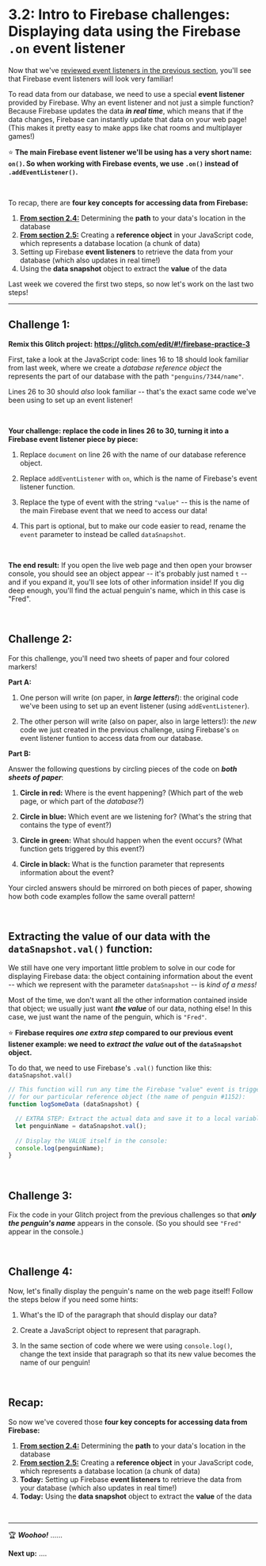 # 3.2: Intro to Firebase challenges: Displaying data using the Firebase `.on` event listener

Now that we've [reviewed event listeners in the previous section](https://github.com/LearnTeachCode/intro-javascript-class/blob/may-2018-int/week-3/3-1-event-listeners-review.md), you'll see that Firebase event listeners will look very familiar!

To read data from our database, we need to use a special **event listener** provided by Firebase. Why an event listener and not just a simple function? Because Firebase updates the data ***in real time***, which means that if the data changes, Firebase can instantly update that data on your web page! (This makes it pretty easy to make apps like chat rooms and multiplayer games!)

:star: **The main Firebase event listener we'll be using has a very short name: `on()`. So when working with Firebase events, we use `.on()` instead of `.addEventListener()`.**

<br/>

To recap, there are **four key concepts for accessing data from Firebase:**

  1. [**From section 2.4:**](https://github.com/LearnTeachCode/intro-javascript-class/blob/may-2018-int/week-2/2-4-firebase-paths.md) Determining the **path** to your data's location in the database
  2. [**From section 2.5:**](https://github.com/LearnTeachCode/intro-javascript-class/blob/may-2018-int/week-2/2-5-firebase-reference-objects.md) Creating a **reference object** in your JavaScript code, which represents a database location (a chunk of data)
  3. Setting up Firebase **event listeners** to retrieve the data from your database (which also updates in real time!)
  4. Using the **data snapshot** object to extract the **value** of the data

Last week we covered the first two steps, so now let's work on the last two steps!

<hr/>

## Challenge 1:

**Remix this Glitch project: https://glitch.com/edit/#!/firebase-practice-3**

First, take a look at the JavaScript code: lines 16 to 18 should look familiar from last week, where we create a *database reference object* the represents the part of our database with the path `"penguins/7344/name"`.

Lines 26 to 30 should *also* look familiar -- that's the exact same code we've been using to set up an event listener!

<br/>

**Your challenge: replace the code in lines 26 to 30, turning it into a Firebase event listener piece by piece:**

  1. Replace `document` on line 26 with the name of our database reference object.
  
  2. Replace `addEventListener` with `on`, which is the name of Firebase's event listener function.
  
  3. Replace the type of event with the string `"value"` -- this is the name of the main Firebase event that we need to access our data!
  
  4. This part is optional, but to make our code easier to read, rename the `event` parameter to instead be called `dataSnapshot`.

<br/>

**The end result:** If you open the live web page and then open your browser console, you should see an object appear -- it's probably just named `t` -- and if you expand it, you'll see lots of other information inside! If you dig deep enough, you'll find the actual penguin's name, which in this case is "Fred".

<br/>

## Challenge 2:

For this challenge, you'll need two sheets of paper and four colored markers!

**Part A:**

  1. One person will write (on paper, in ***large letters!***): the original code we've been using to set up an event listener (using `addEventListener`).
  
  2. The other person will write (also on paper, also in large letters!): the *new* code we just created in the previous challenge, using Firebase's `on` event listener funtion to access data from our database.
  
**Part B:**

Answer the following questions by circling pieces of the code on ***both sheets of paper***:

  1. **Circle in red:** Where is the event happening? (Which part of the web page, or which part of the *database*?)
  
  2. **Circle in blue:** Which event are we listening for? (What's the string that contains the type of event?)
  
  3. **Circle in green:** What should happen when the event occurs? (What function gets triggered by this event?)
  
  4. **Circle in black:** What is the function parameter that represents information about the event?

Your circled answers should be mirrored on both pieces of paper, showing how both code examples follow the same overall pattern!

<br/>

## Extracting the value of our data with the `dataSnapshot.val()` function:

We still have one very important little problem to solve in our code for displaying Firebase data: the object containing information about the event -- which we represent with the parameter `dataSnapshot` -- is *kind of a mess!*

Most of the time, we don't want all the other information contained inside that object; we usually just want ***the value*** of our data, nothing else! In this case, we just want the name of the penguin, which is `"Fred"`.

:star: **Firebase requires *one extra step* compared to our previous event listener example: we need to *extract the value* out of the `dataSnapshot` object.**

To do that, we need to use Firebase's `.val()` function like this: `dataSnapshot.val()`

```javascript
// This function will run any time the Firebase "value" event is triggered
// for our particular reference object (the name of penguin #1152):
function logSomeData (dataSnapshot) {

  // EXTRA STEP: Extract the actual data and save it to a local variable
  let penguinName = dataSnapshot.val();
  
  // Display the VALUE itself in the console:
  console.log(penguinName);
}
```

<br/>

## Challenge 3: 

Fix the code in your Glitch project from the previous challenges so that ***only the penguin's name*** appears in the console. (So you should see `"Fred"` appear in the console.)

<br/>

## Challenge 4: 

Now, let's finally display the penguin's name on the web page itself! Follow the steps below if you need some hints:

  1. What's the ID of the paragraph that should display our data?
  
  2. Create a JavaScript object to represent that paragraph.
  
  3. In the same section of code where we were using `console.log()`, change the text inside that paragraph so that its new value becomes the name of our penguin!

<br/>

## Recap:

So now we've covered those **four key concepts for accessing data from Firebase:**

  1. [**From section 2.4:**](https://github.com/LearnTeachCode/intro-javascript-class/blob/may-2018-int/week-2/2-4-firebase-paths.md) Determining the **path** to your data's location in the database
  2. [**From section 2.5:**](https://github.com/LearnTeachCode/intro-javascript-class/blob/may-2018-int/week-2/2-5-firebase-reference-objects.md) Creating a **reference object** in your JavaScript code, which represents a database location (a chunk of data)
  3. **Today:** Setting up Firebase **event listeners** to retrieve the data from your database (which also updates in real time!)
  4. **Today:** Using the **data snapshot** object to extract the **value** of the data

<br/>

<hr/>

:trophy: ***Woohoo!*** ......

**Next up:** ....
